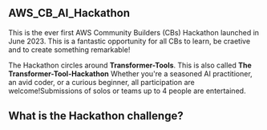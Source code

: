 ## AWS_CB_AI_Hackathon

This is the ever first AWS Community Builders (CBs) Hackathon launched in June 2023. This is a fantastic opportunity for all CBs to learn, be craetive and to create something remarkable!

The Hackathon circles around **Transformer-Tools**. This is also called **The Transformer-Tool-Hackathon**
Whether you're a seasoned AI practitioner, an avid coder, or a curious beginner, all participation are welcome!Submissions of solos or teams up to 4 people are entertained.

## What is the Hackathon challenge?
